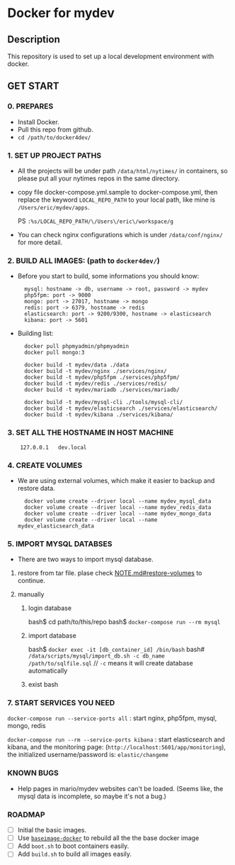 Docker for mydev
==============

## Description

This repository is used to set up a local development environment with docker.

## GET START

### 0. PREPARES

* Install Docker.
* Pull this repo from github.
* `cd /path/to/docker4dev/`

### 1. SET UP PROJECT PATHS

* All the projects will be under path `/data/html/nytimes/` in containers, so please put all your nytimes repos in the same directory.
* copy file docker-compose.yml.sample to docker-compose.yml, then replace the keyword `LOCAL_REPO_PATH` to your local path, like mine is `/Users/eric/mydev/apps`.

    PS `:%s/LOCAL_REPO_PATH/\/Users\/eric\/workspace/g`

* You can check nginx configurations which is under `/data/conf/nginx/` for more detail.

### 2. BUILD ALL IMAGES: (path to `docker4dev/`)

* Before you start to build, some informations you should know:

        mysql: hostname -> db, username -> root, password -> mydev
        php5fpm: port -> 9000
        mongo: port -> 27017, hostname -> mongo
        redis: port -> 6379, hostname -> redis
        elasticsearch: port -> 9200/9300, hostname -> elasticsearch
        kibana: port -> 5601

* Building list:

        docker pull phpmyadmin/phpmyadmin
        docker pull mongo:3

        docker build -t mydev/data ./data
        docker build -t mydev/nginx ./services/nginx/
        docker build -t mydev/php5fpm ./services/php5fpm/
        docker build -t mydev/redis ./services/redis/
        docker build -t mydev/mariadb ./services/mariadb/

        docker build -t mydev/mysql-cli ./tools/mysql-cli/
        docker build -t mydev/elasticsearch ./services/elasticsearch/
        docker build -t mydev/kibana ./services/kibana/

### 3. SET ALL THE HOSTNAME IN HOST MACHINE

        127.0.0.1   dev.local

### 4. CREATE VOLUMES

* We are using external volumes, which make it easier to backup and restore data.

        docker volume create --driver local --name mydev_mysql_data
        docker volume create --driver local --name mydev_redis_data
        docker volume create --driver local --name mydev_mongo_data
        docker volume create --driver local --name mydev_elasticsearch_data

### 5. IMPORT MYSQL DATABSES

* There are two ways to import mysql database.

1. restore from tar file. plase check [NOTE.md#restore-volumes](https://github.com/erictt/docker4dev/blob/master/NOTE.md#restore-volumes) to continue.

2. manually

    1. login database

        bash$ cd path/to/this/repo
        bash$ `docker-compose run --rm mysql`

    2. import database

        bash$ `docker exec -it [db_container_id] /bin/bash`
        bash# `/data/scripts/mysql/import_db.sh -c db_name /path/to/sqlfile.sql` // `-c` means it will create database automatically

    3. exist bash

### 7. START SERVICES YOU NEED

`docker-compose run --service-ports all` : start nginx, php5fpm, mysql, mongo, redis

`docker-compose run --rm --service-ports kibana` : start elasticsearch and kibana, and the monitoring page: (`http://localhost:5601/app/monitoring`), the initialized username/password is: `elastic/changeme`

### KNOWN BUGS

* Help pages in mario/mydev websites can't be loaded. (Seems like, the mysql data is incomplete, so maybe it's not a bug.)

### ROADMAP

* [ ] Initial the basic images.
* [ ] Use [`baseimage-docker`](https://github.com/phusion/baseimage-docker) to rebuild all the  the base docker image
* [ ] Add `boot.sh` to boot containers easily.
* [ ] Add `build.sh` to build all images easily.
